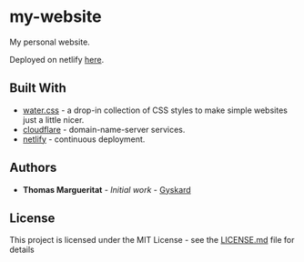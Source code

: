 # my-website

My personal website. 

Deployed on netlify [here](https://marguerit.at/).

## Built With

* [water.css](https://github.com/kognise/water.css) - a drop-in collection of CSS styles to make simple websites just a little nicer.
* [cloudflare](https://www.cloudflare.com/) - domain-name-server services.
* [netlify](https://www.netlify.com/) - continuous deployment.

## Authors

* **Thomas Margueritat** - *Initial work* - [Gyskard](https://github.com/Gyskard)

## License

This project is licensed under the MIT License - see the [LICENSE.md](LICENSE) file for details
